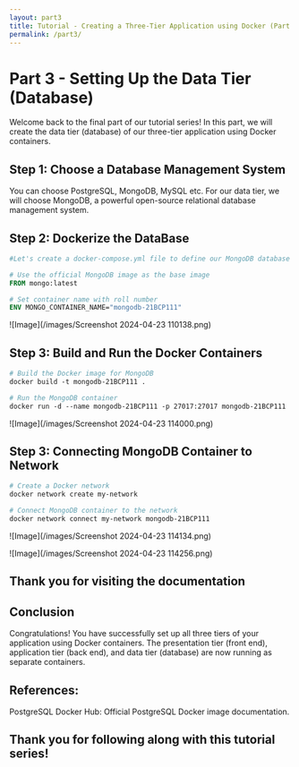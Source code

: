 ```yaml
---
layout: part3
title: Tutorial - Creating a Three-Tier Application using Docker (Part 3)
permalink: /part3/
---
```


<!-- Content for Docker part 1 -->

# Part 3 - Setting Up the Data Tier (Database)

Welcome back to the final part of our tutorial series! In this part, we will create the data tier (database) of our three-tier application using Docker containers.

## Step 1: Choose a Database Management System

You can choose PostgreSQL, MongoDB, MySQL etc.
For our data tier, we will choose MongoDB, a powerful open-source relational database management system.

## Step 2: Dockerize the DataBase

```dockerfile
#Let's create a docker-compose.yml file to define our MongoDB database service.

# Use the official MongoDB image as the base image
FROM mongo:latest

# Set container name with roll number
ENV MONGO_CONTAINER_NAME="mongodb-21BCP111"
```

![Image](/images/Screenshot 2024-04-23 110138.png)

## Step 3: Build and Run the Docker Containers

```dockerfile
# Build the Docker image for MongoDB
docker build -t mongodb-21BCP111 .

# Run the MongoDB container
docker run -d --name mongodb-21BCP111 -p 27017:27017 mongodb-21BCP111

```
![Image](/images/Screenshot 2024-04-23 114000.png)



## Step 3: Connecting MongoDB Container to Network
```dockerfile
# Create a Docker network
docker network create my-network

# Connect MongoDB container to the network
docker network connect my-network mongodb-21BCP111
```

![Image](/images/Screenshot 2024-04-23 114134.png)

![Image](/images/Screenshot 2024-04-23 114256.png)

## Thank you for visiting the documentation

## Conclusion

Congratulations! You have successfully set up all three tiers of your application using Docker containers. The presentation tier (front end), application tier (back end), and data tier (database) are now running as separate containers.

## References:
PostgreSQL Docker Hub: Official PostgreSQL Docker image documentation.

## Thank you for following along with this tutorial series!